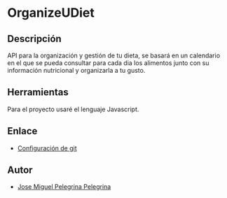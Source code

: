 # OrganizeUDiet

## Descripción
API para la organización y gestión de tu dieta, se basará en un calendario en el que se pueda consultar para cada dia los alimentos junto con su información nutricional y organizarla a tu gusto.

## Herramientas
Para el proyecto usaré el lenguaje Javascript.

## Enlace
- [Configuración de git](https://github.com/josemip98/OrganizeUDiet/docs)

## Autor
- [Jose Miguel Pelegrina Pelegrina](https://github.com/josemip98)
